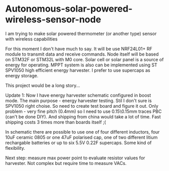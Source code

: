 # Autonomous-solar-powered-wireless-sensor-node
I am trying to make solar powered thermometer (or another type) sensor with wireless capabilities

For this moment I don't have much to say. It will be use NRF24L01+ RF module to transmit data and receive commands. Node itself will be based on STM32F or STM32L with M0 core. Solar cell or solar panel is a source of energy for operating. MPPT system is also can be implemented using ST SPV1050 high efficient energy harvester. I prefer to use supercaps as energy storage. 

This project would be a long story...

Update 1:
Now I have energy harvester schematic configured in boost mode. The main purpose - energy harvester testing. Stil I don't sure is SPV1050 right choise. So need to create test board and figure it out. Only problem - very fine pitch (0.4mm) so I need to use 0.15\0.15mm traces PBC (can't be done DIY). And shipping from china would take a lot of time. 
Fast shipping costs 3 times more than boards itself ;(

In schematic there are possible to use one of four different inductors, four 10uF ceramic 0805 or one 47uF polarised cap, one of two different litium rechargable batteries or up to six 5.5V 0.22F supercaps. Some kind of flexibility.

Next step: measure max power point to evaluate resistor values for harvester. Not complex but require time to measure VACs.
